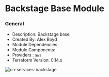 # Backstage Base Module

### General

* Description: Backstage base
* Created By: Alex Boyd
* Module Dependencies:
* Module Components:
* Providers : `aws`
* Terraform Version: 0.14.x

![cn-services-backstage](https://github.com/ChowNow/ops-tf-modules/workflows/cn-services-backstage-base/badge.svg)
